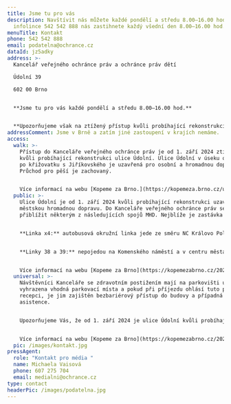```yaml
---
title: Jsme tu pro vás
description: Navštívit nás můžete každé pondělí a středu 8.00–16.00 hod. Na
  infolince 542 542 888 nás zastihnete každý všední den 8.00–16.00 hod.
menuTitle: Kontakt
phone: 542 542 888
email: podatelna@ochrance.cz
dataId: jz5adky
address: >-
  Kancelář veřejného ochránce práv a ochránce práv dětí  

  Údolní 39

  602 00 Brno


  **Jsme tu pro vás každé pondělí a středu 8.00–16.00 hod.**


  **U﻿pozorňujeme však na ztížený přístup kvůli probíhající rekonstrukci ulice Údolní. Více informací najdete níže v sekci Jak se k nám dostanete?**
addressComment: Jsme v Brně a zatím jiné zastoupení v krajích nemáme.
access:
  walk: >-
    Přístup do Kanceláře veřejného ochránce práv je od 1. září 2024 ztížený
    kvůli probíhající rekonstrukci ulice Údolní. Ulice Údolní v úseku od Husovy
    po křižovatku s Jiříkovského je uzavřená pro osobní a hromadnou dopravu.
    Průchod pro pěší je zachovaný. 


    V﻿íce informací na webu [Kopeme za Brno.](https://kopemeza.brno.cz/uzavirky-a-omezeni/udolni-usek-mezi-husovou-a-jirikovskeho/)
  public: >-
    Ulice Údolní je od 1. září 2024 kvůli probíhající rekonstrukci uzavřená pro
    městskou hromadnou dopravu. D﻿o Kanceláře veřejného ochránce práv se můžete
    přiblížit některým z následujících spojů MHD. Nejblíže je zastávka Úvoz.


    **Linka x4:** autobusová okružní linka jede ze směru NC Královo Pole přes zastávky Náměstí Míru, **Úvoz**, Grohovu na Českou, odkud pokračuje na Šilingrovo náměstí k Nemocnici u sv. Anny, Sladovou, Tvrdého, **Úvoz** a dále směr Náměstí Míru.


    **Linky 38 a 39:** nepojedou na Komenského náměstí a v centru města jsou ukončeny na zastávce Česká. Ve směru do centra jedou z **Úvozu** přes zastávku Grohova na Českou. Ve směru do Masarykovy čtvrti jedou z České přes zastávky Smetanova, Sušilova, Konečného náměstí, Čápkova na **Úvoz** a dále po svých trasách směr Preslova/Barvičova.


    V﻿íce informací na webu [Kopeme za Brno](https://kopemezabrno.cz/2024/08/16/celkova-rekonstrukce-udolni-zacne-v-zari-na-co-se-pripravit/).
  universal: >-
    Návštěvníci Kanceláře se zdravotním postižením mají na parkovišti u budovy
    vyhrazena vhodná parkovací místa a pokud při příjezdu ohlásí tuto potřebu na
    recepci, je jim zajištěn bezbariérový přístup do budovy a případná
    asistence.


    U﻿pozorňujeme Vás, že od 1. září 2024 je ulice Údolní kvůli probíhající rekonstrukci uzavřená pro osobní dopravu. Průjezd je značně ztížen. Pokud byste potřebovali do Kanceláře veřejného ochránce práv přijet autem, požádejte si předem o povolení vjezdu e-mailem na adrese petr.lesa@ochrance.cz.


    V﻿íce informací na webu [Kopeme za Brno](https://kopemezabrno.cz/2024/08/16/celkova-rekonstrukce-udolni-zacne-v-zari-na-co-se-pripravit/).
  pic: /images/kontakt.jpg
pressAgent:
  role: "Kontakt pro média "
  name: Michaela Vaisová
  phone: 607 275 704
  email: medialni@ochrance.cz
type: contact
headerPic: /images/podatelna.jpg
---
```

